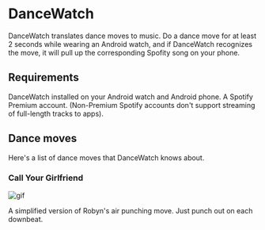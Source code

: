 # DanceWatch

DanceWatch translates dance moves to music.
Do a dance move for at least 2 seconds while wearing an Android watch, and if DanceWatch recognizes the move, it will pull up the corresponding Spofity song on your phone.

## Requirements 

DanceWatch installed on your Android watch and Android phone.
A Spotify Premium account. (Non-Premium Spotify accounts don't support streaming of full-length tracks to apps).

## Dance moves

Here's a list of dance moves that DanceWatch knows about.

### Call Your Girlfriend

![gif](https://j.gifs.com/gJnvDG.gif)

A simplified version of Robyn's air punching move. Just punch out on each downbeat.
